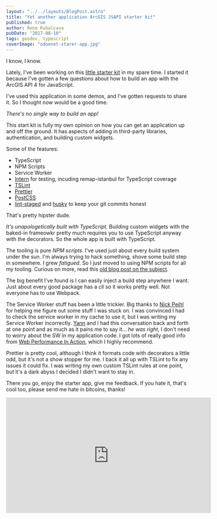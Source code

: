 ```yaml
---
layout: "../../layouts/BlogPost.astro"
title: "Yet another application ArcGIS JSAPI starter kit"
published: true
author: Rene Rubalcava
pubDate: "2017-08-10"
tags: geodev, typescript
coverImage: "odoenet-starer-app.jpg"
---
```


I know, I know.

Lately, I've been working on this [little starter kit](https://github.com/odoe/esrijs4-ts-starter-kit) in my spare time. I started it because I've gotten a few questions about how to build an app with the ArcGIS API 4 for JavaScript.

I've used this application in some demos, and I've gotten requests to share it. So I thought now would be a good time.

_There's no single way to build an app!_

This start kit is fully my own opinion on how you can get an application up and off the ground. It has aspects of adding in third-party libraries, authentication, and building custom widgets.

Some of the features:

- TypeScript
- NPM Scripts
- Service Worker
- [Intern](https://theintern.github.io/) for testing, incuding remap-istanbul for TypeScript coverage
- [TSLint](https://palantir.github.io/tslint/)
- [Prettier](https://prettier.io/)
- [PostCSS](http://postcss.org/)
- [lint-staged](https://github.com/okonet/lint-staged) and [husky](https://github.com/typicode/husky) to keep your git commits honest

That's pretty hipster dude.

_It's unapologetically built with TypeScript._ Building custom widgets with the baked-in frameowkr pretty much requires you to use TypeScript anyway with the decorators. So the whole app is built with TypeScript.

The tooling is pure _NPM scripts_. I've used just about every build system under the sun. I'm always trying to hack something, shove some build step in somewhere. I grew _fatigued_. So I just moved to using NPM scripts for all my tooling. Curious on more, read this [old blog post on the subject](https://www.keithcirkel.co.uk/how-to-use-npm-as-a-build-tool/).

The big benefit I've found is I can easily inject a build step anywhere I want. Just about every good package has a _cli_ so it works pretty well. Not everyone has to use Webpack.

The Service Worker stuff has been a little trickier. Big thanks to [Nick Peihl](https://twitter.com/nickpeihl/status/888100836106051584) for helping me figure out some stuff I was stuck on. I was convinced I had to check the service worker in my cache to use it, but I was writing my Service Worker incorrectly. [Yann](https://twitter.com/yanncabon) and I had this conversation back and forth at one point and as much as it pains me to say it... _he was right_, I don't need to worry about the SW in my application code. I got lots of really good info from [Web Performance In Action](https://www.manning.com/books/web-performance-in-actiona_aid=rrubalcava), which I highly recommend.

Prettier is pretty cool, although I think it formats code with decorators a little odd, but it's not a show stopper for me. I back it all up with TSLint to fix any issues it could fix. I was writing my own custom TSLint rules at one point, but it's a dark abyss I decided I didn't want to stay in.

There you go, enjoy the starter app, give me feedback. If you hate it, that's cool too, please send me hate in bitcoins, thanks!

<iframe width="560" height="315" src="https://www.youtube.com/embed/crfDFM6BswA" frameborder="0" allowfullscreen></iframe>
